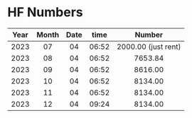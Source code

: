 
# HF Numbers

|Year| Month | Date | time  | Number  |
|:----:|:-----:|:----:|:-----:|:-------:|
| 2023 |  07   |  04  | 06:52 |2000.00 (just rent) |
|2023|08 |04|06:52|7653.84|
|2023|09|04|06:52|8616.00|
|2023 |10|04|06:52|8134.00|
|2023 |11|04|06:52|8134.00|
|2023 |12|04|09:24|8134.00|



